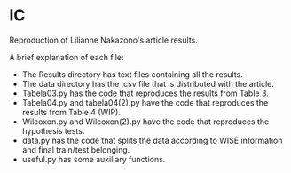 # IC
Reproduction of Lilianne Nakazono's article results.

A brief explanation of each file:

- The Results directory has text files containing all the results.
- The data directory has the .csv file that is distributed with the article.
- Tabela03.py has the code that reproduces the results from Table 3.
- Tabela04.py and tabela04(2).py have the code that reproduces the results from Table 4 (WIP).
- Wilcoxon.py and Wilcoxon(2).py have the code that reproduces the hypothesis tests.
- data.py has the code that splits the data according to WISE information and final train/test belonging.
- useful.py has some auxiliary functions.
